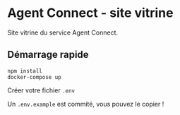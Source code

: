 # Agent Connect - site vitrine

Site vitrine du service Agent Connect.

## Démarrage rapide

```
npm install
docker-compose up
```

Créer votre fichier `.env`

Un `.env.example` est commité, vous pouvez le copier ! 
